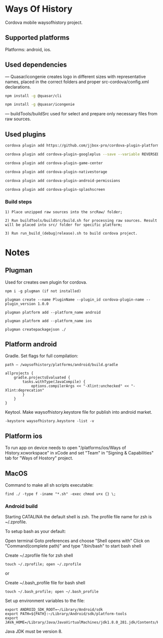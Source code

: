 # Ways Of History

Cordova mobile waysofhistory project.

## Supported platforms

Platforms: android, ios.

## Used dependencies

— Quasar/icongenie creates logo in different sizes with representative names, placed in the correct folders and proper src-cordova/config.xml declarations.

```bash
npm install -g @quasar/cli

npm install -g @quasar/icongenie
```

— buildTools/buildSrc used for select and prepare only necessary files from raw sources.

## Used plugins
```bash
cordova plugin add https://github.com/jjbox-pro/cordova-plugin-platform-accessor.git

cordova plugin add cordova-plugin-googleplus --save --variable REVERSED_CLIENT_ID=com.googleusercontent.apps.530673218839-iroukardu627knpn91f0qrmog3omc4jk --variable WEB_APPLICATION_CLIENT_ID=530673218839-9vr964emi57ra48q9soe2vei25o5bkg5.apps.googleusercontent.com

cordova plugin add cordova-plugin-game-center

cordova plugin add cordova-plugin-nativestorage

cordova plugin add cordova-plugin-android-permissions

cordova plugin add cordova-plugin-splashscreen
```

### Build steps
```
1) Place unzipped raw sources into the srcRaw/ folder;

2) Run buildTools/buildSrc/build.sh for processing raw sources. Result will be placed into src/ folder for specific platform;

3) Run run_build_(debug|release).sh to build cordova project.
```

# Notes

## Plugman 

Used for creates own plugin for cordova.
```
npm i -g plugman (if not installed)

plugman create --name PluginName --plugin_id cordova-plugin-name --plugin_version 1.0.0

plugman platform add --platform_name android

plugman platform add --platform_name ios

plugman createpackagejson ./
```

## Platform android

Gradle. Set flags for full compilation:
```
path — /waysofhistory/platforms/android/build.gradle

allprojects {
    gradle.projectsEvaluated {
        tasks.withType(JavaCompile) {
            options.compilerArgs << "-Xlint:unchecked" << "-Xlint:deprecation"
        }
    }
}
```

Keytool. Make waysofhistory.keystore file for publish into android market.
```
-keystore waysofhistory.keystore -list -v
```

## Platform ios

To run app on device needs to open "/platforms/ios/Ways of History.xcworkspace" in xCode and set "Team" in "Signing & Capabilities" tab for "Ways of Hostory" project.

## MacOS

Command to make all sh scripts executable:
```
find ./ -type f -iname "*.sh" -exec chmod u+x {} \;
```

### Android build

Starting CATALINA the default shell is zsh. The profile file name for zsh is ~/.zprofile.

To setup bash as your default:

Open terminal
Goto preferences and choose "Shell opens with"
Click on "Command(complete path)" and type "/bin/bash" to start bash shell

Create ~/.zprofile file for zsh shell
```
touch ~/.zprofile; open ~/.zprofile
```

or

Create ~/.bash_profile file for bash shell
```
touch ~/.bash_profile; open ~/.bash_profile
```

Set up environment variables to the file:
```
export ANDROID_SDK_ROOT=~/Library/Android/sdk
export PATH=${PATH}:~/Library/Android/sdk/platform-tools
export JAVA_HOME=/Library/Java/JavaVirtualMachines/jdk1.8.0_281.jdk/Contents/Home
```

Java JDK must be version 8.





